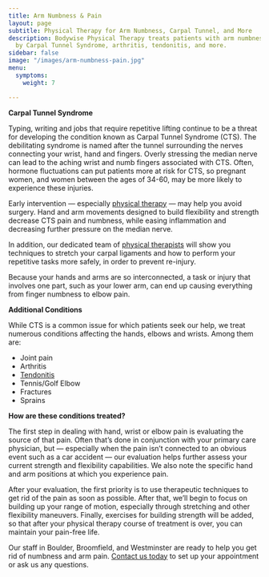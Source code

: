 ```yaml
---
title: Arm Numbness & Pain
layout: page
subtitle: Physical Therapy for Arm Numbness, Carpal Tunnel, and More
description: Bodywise Physical Therapy treats patients with arm numbness & pain caused
  by Carpal Tunnel Syndrome, arthritis, tendonitis, and more.
sidebar: false
image: "/images/arm-numbness-pain.jpg"
menu:
  symptoms:
    weight: 7

---
```

**Carpal Tunnel Syndrome**

Typing, writing and jobs that require repetitive lifting continue to be a threat for developing the condition known as Carpal Tunnel Syndrome (CTS). The debilitating syndrome is named after the tunnel surrounding the nerves connecting your wrist, hand and fingers. Overly stressing the median nerve can lead to the aching wrist and numb fingers associated with CTS. Often, hormone fluctuations can put patients more at risk for CTS, so pregnant women, and women between the ages of 34-60, may be more likely to experience these injuries.

Early intervention — especially [physical therapy](/) — may help you avoid surgery. Hand and arm movements designed to build flexibility and strength decrease CTS pain and numbness, while easing inflammation and decreasing further pressure on the median nerve.

In addition, our dedicated team of [physical therapists](/our-staff/) will show you techniques to stretch your carpal ligaments and how to perform your repetitive tasks more safely, in order to prevent re-injury.

Because your hands and arms are so interconnected, a task or injury that involves one part, such as your lower arm, can end up causing everything from finger numbness to elbow pain.

**Additional Conditions**

While CTS is a common issue for which patients seek our help, we treat numerous conditions affecting the hands, elbows and wrists. Among them are:

* Joint pain
* Arthritis
* [Tendonitis](/tendonitis/)
* Tennis/Golf Elbow
* Fractures
* Sprains

**How are these conditions treated?**

The first step in dealing with hand, wrist or elbow pain is evaluating the source of that pain. Often that’s done in conjunction with your primary care physician, but — especially when the pain isn’t connected to an obvious event such as a car accident — our evaluation helps further assess your current strength and flexibility capabilities. We also note the specific hand and arm positions at which you experience pain.

After your evaluation, the first priority is to use therapeutic techniques to get rid of the pain as soon as possible. After that, we’ll begin to focus on building up your range of motion, especially through stretching and other flexibility maneuvers. Finally, exercises for building strength will be added, so that after your physical therapy course of treatment is over, you can maintain your pain-free life.

Our staff in Boulder, Broomfield, and Westminster are ready to help you get rid of numbness and arm pain. [Contact us today](/contact-us/) to set up your appointment or ask us any questions.